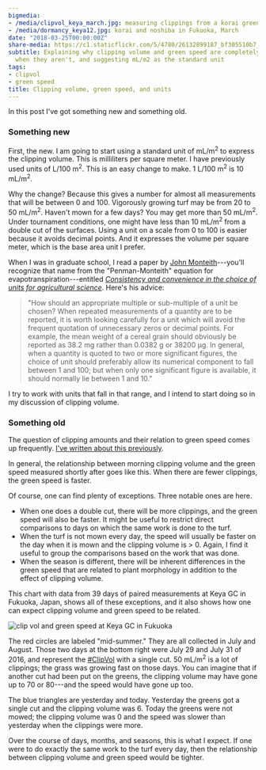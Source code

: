 ```yaml
---
bigmedia:
- /media/clipvol_keya_march.jpg: measuring clippings from a korai green, March
- /media/dormancy_keya12.jpg: korai and noshiba in Fukuoka, March
date: "2018-03-25T00:00:00Z"
share-media: https://c1.staticflickr.com/5/4780/26132899187_bf305510b7_b_d.jpg
subtitle: Explaining why clipping volume and green speed are completely related, except
  when they aren't, and suggesting mL/m2 as the standard unit
tags:
- clipvol
- green speed
title: Clipping volume, green speed, and units
---
```


In this post I've got something new and something old.

### Something new

First, the new. I am going to start using a standard unit of mL/m<sup>2</sup> to express the clipping volume. This is milliliters per square meter. I have previously used units of L/100 m<sup>2</sup>. This is an easy change to make. 1 L/100 m<sup>2</sup> is 10 mL/m<sup>2</sup>.

Why the change? Because this gives a number for almost all measurements that will be between 0 and 100. Vigorously growing turf may be from 20 to 50 mL/m<sup>2</sup>. Haven't mown for a few days? You may get more than 50 mL/m<sup>2</sup>. Under tournament conditions, one might have less than 10 mL/m<sup>2</sup> from a double cut of the surfaces. Using a unit on a scale from 0 to 100 is easier because it avoids decimal points. And it expresses the volume per square meter, which is the base area unit I prefer.

When I was in graduate school, I read a paper by [John Monteith](https://en.wikipedia.org/wiki/John_Monteith)---you'll recognize that name from the "Penman-Monteith" equation for evapotranspiration---entitled 
[*Consistency and convenience in the choice of units for agricultural science*](https://doi.org/10.1017/S0014479700000946). Here's his advice:

> "How should an appropriate multiple or sub-multiple of a unit be chosen? When repeated measurements of a quantity are to be reported, it is worth looking carefully for a unit which will avoid the frequent quotation of unnecessary zeros or decimal points. For example, the mean weight of a cereal grain should obviously be reported as 38.2 mg rather than 0.0382 g or 38200 μg. In general, when a quantity is quoted to two or more significant figures, the choice of unit should preferably allow its numerical component to fall between 1 and 100; but when only one significant figure is available, it should normally lie between 1 and 10."

I try to work with units that fall in that range, and I intend to start doing so in my discussion of clipping volume. 

### Something old

The question of clipping amounts and their relation to green speed comes up frequently. [I've written about this previously](http://www.blog.asianturfgrass.com/2017/06/i-dont-really-need-to-show-any-data-for-this-to-be-certain.html).

In general, the relationship between morning clipping volume and the green speed measured shortly after goes like this. When there are fewer clippings, the green speed is faster.

Of course, one can find plenty of exceptions. Three notable ones are here.

* When one does a double cut, there will be more clippings, and the green speed will also be faster. It might be useful to restrict direct comparisons to days on which the same work is done to the turf.
* When the turf is not mown every day, the speed will usually be faster on the day when it is mown and the clipping volume is > 0. Again, I find it useful to group the comparisons based on the work that was done.
* When the season is different, there will be inherent differences in the green speed that are related to plant morphology in addition to the effect of clipping volume.

This chart with data from 39 days of paired measurements at Keya GC in Fukuoka, Japan, shows all of these exceptions, and it also shows how one can expect clipping volume and green speed to be related.

![clip vol and green speed at Keya GC in Fukuoka](/media/clip_vs_speed.png)

The red circles are labeled "mid-summer." They are all collected in July and August. Those two days at the bottom right were July 29 and July 31 of 2016, and represent the [#ClipVol](https://twitter.com/search?q=%23ClipVol&src=typd) with a single cut. 50 mL/m<sup>2</sup> is a lot of clippings; the grass was growing fast on those days. You can imagine that if another cut had been put on the greens, the clipping volume may have gone up to 70 or 80---and the speed would have gone up too.

The blue triangles are yesterday and today. Yesterday the greens got a single cut and the clipping volume was 6. Today the greens were not mowed; the clipping volume was 0 and the speed was slower than yesterday when the clippings were more. 

Over the course of days, months, and seasons, this is what I expect. If one were to do exactly the same work to the turf every day, then the relationship between clipping volume and green speed would be tighter.


